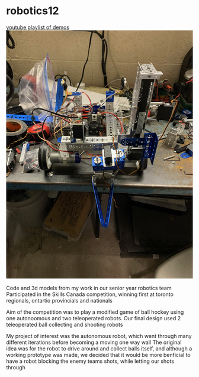 # robotics12
[youtube playlist of demos](https://www.youtube.com/playlist?list=PL6404xTMR3qzpLwPLvS3RxEhVhWoS1jKk)
![IMG 7719.jpeg](photos/IMG_7719.jpeg)

Code and 3d models from my work in our senior year robotics team
Participated in the Skills Canada competition, winning first at toronto regionals, ontartio provincials and nationals

Aim of the competition was to play a modified game of ball hockey using one autonoomous and two teleoperated robots. 
Our final design used 2 teleoperated ball collecting and shooting robots

My project of interest was the autonomous robot, which went through many different iterations before becoming a moving one way wall
The original idea was for the robot to drive around and collect balls itself, and although a working prototype was made, we decided that
it would be more benficial to have a robot blocking the enemy teams shots, while letting our shots through
